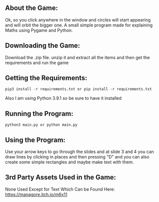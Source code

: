 ## About the Game:
Ok, so you click anywhere in the window and circles will start appearing and will orbit the bigger one. A small simple program made for explaining Maths using Pygame and Python.

## Downloading the Game:
Download the .zip file. unzip it and extract all the items and then get the requirements and run the game

## Getting the Requirements:

```
pip3 install -r requirements.txt or pip install -r requirements.txt
```

Also I am using Python 3.9.1 so be sure to have it installed

## Running the Program:

```
python3 main.py or python main.py
```

## Using the Program:

Use your arrow keys to go through the slides and at slide 3 and 4 you can draw lines by clicking in places and then pressing "D" and you can also create some simple rectangles and maybe make text with them.

## 3rd Party Assets Used in the Game:

None Used Except for Text Which Can be Found Here: https://managore.itch.io/m6x11
